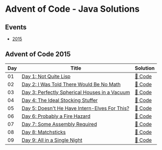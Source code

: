 # Advent of Code - Java Solutions

## Events

- [2015](#advent-of-code-2015)

## Advent of Code 2015

| Day | Title                                                                                | Solution                                                     |
|-----|--------------------------------------------------------------------------------------|--------------------------------------------------------------|
| 01  | [Day 1: Not Quite Lisp](https://adventofcode.com/2015/day/1)                         | [🔗 Code](./src/main/java/com/arshshaikh/aoc/y2015/D01.java) |
| 02  | [Day 2: I Was Told There Would Be No Math](https://adventofcode.com/2015/day/2)      | [🔗 Code](./src/main/java/com/arshshaikh/aoc/y2015/D02.java) |
| 03  | [Day 3: Perfectly Spherical Houses in a Vacuum](https://adventofcode.com/2015/day/3) | [🔗 Code](./src/main/java/com/arshshaikh/aoc/y2015/D03.java) |
| 04  | [Day 4: The Ideal Stocking Stuffer](https://adventofcode.com/2015/day/4)             | [🔗 Code](./src/main/java/com/arshshaikh/aoc/y2015/D04.java) |
| 05  | [Day 5: Doesn't He Have Intern-Elves For This?](https://adventofcode.com/2015/day/5) | [🔗 Code](./src/main/java/com/arshshaikh/aoc/y2015/D05.java) |
| 06  | [Day 6: Probably a Fire Hazard](https://adventofcode.com/2015/day/6)                 | [🔗 Code](./src/main/java/com/arshshaikh/aoc/y2015/D06.java) |
| 07  | [Day 7: Some Assembly Required](https://adventofcode.com/2015/day/7)                 | [🔗 Code](./src/main/java/com/arshshaikh/aoc/y2015/D07.java) |
| 08  | [Day 8: Matchsticks](https://adventofcode.com/2015/day/8)                            | [🔗 Code](./src/main/java/com/arshshaikh/aoc/y2015/D08.java) |
| 09  | [Day 9: All in a Single Night](https://adventofcode.com/2015/day/9)                  | [🔗 Code](./src/main/java/com/arshshaikh/aoc/y2015/D09.java) |
